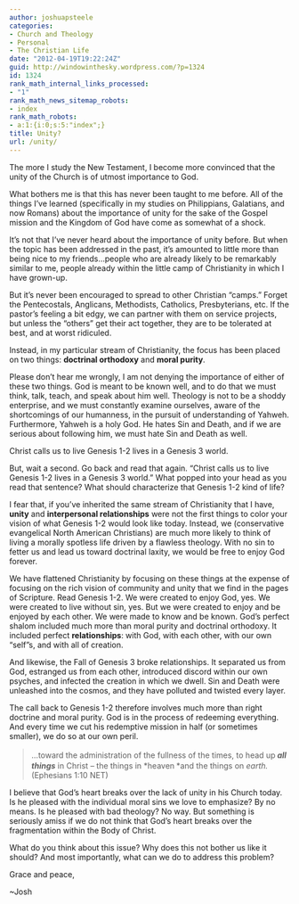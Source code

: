 ```yaml
---
author: joshuapsteele
categories:
- Church and Theology
- Personal
- The Christian Life
date: "2012-04-19T19:22:24Z"
guid: http://windowinthesky.wordpress.com/?p=1324
id: 1324
rank_math_internal_links_processed:
- "1"
rank_math_news_sitemap_robots:
- index
rank_math_robots:
- a:1:{i:0;s:5:"index";}
title: Unity?
url: /unity/
---
```


The more I study the New Testament, I become more convinced that the unity of the Church is of utmost importance to God.

What bothers me is that this has never been taught to me before. All of the things I’ve learned (specifically in my studies on Philippians, Galatians, and now Romans) about the importance of unity for the sake of the Gospel mission and the Kingdom of God have come as somewhat of a shock.

It’s not that I’ve never heard about the importance of unity before. But when the topic has been addressed in the past, it’s amounted to little more than being nice to my friends…people who are already likely to be remarkably similar to me, people already within the little camp of Christianity in which I have grown-up.

But it’s never been encouraged to spread to other Christian “camps.” Forget the Pentecostals, Anglicans, Methodists, Catholics, Presbyterians, etc. If the pastor’s feeling a bit edgy, we can partner with them on service projects, but unless the “others” get their act together, they are to be tolerated at best, and at worst ridiculed.

Instead, in my particular stream of Christianity, the focus has been placed on two things: **doctrinal orthodoxy** and **moral purity**.

Please don’t hear me wrongly, I am not denying the importance of either of these two things. God is meant to be known well, and to do that we must think, talk, teach, and speak about him well. Theology is not to be a shoddy enterprise, and we must constantly examine ourselves, aware of the shortcomings of our humanness, in the pursuit of understanding of Yahweh. Furthermore, Yahweh is a holy God. He hates Sin and Death, and if we are serious about following him, we must hate Sin and Death as well.

Christ calls us to live Genesis 1-2 lives in a Genesis 3 world.

But, wait a second. Go back and read that again. “Christ calls us to live Genesis 1-2 lives in a Genesis 3 world.” What popped into your head as you read that sentence? What should characterize that Genesis 1-2 kind of life?

I fear that, if you’ve inherited the same stream of Christianity that I have, **unity** and **interpersonal relationships** were not the first things to color your vision of what Genesis 1-2 would look like today. Instead, we (conservative evangelical North American Christians) are much more likely to think of living a morally spotless life driven by a flawless theology. With no sin to fetter us and lead us toward doctrinal laxity, we would be free to enjoy God forever.

We have flattened Christianity by focusing on these things at the expense of focusing on the rich vision of community and unity that we find in the pages of Scripture. Read Genesis 1-2. We were created to enjoy God, yes. We were created to live without sin, yes. But we were created to enjoy and be enjoyed by each other. We were made to know and be known. God’s perfect shalom included much more than moral purity and doctrinal orthodoxy. It included perfect **relationships**: with God, with each other, with our own “self”s, and with all of creation.

And likewise, the Fall of Genesis 3 broke relationships. It separated us from God, estranged us from each other, introduced discord within our own psyches, and infected the creation in which we dwell. Sin and Death were unleashed into the cosmos, and they have polluted and twisted every layer.

The call back to Genesis 1-2 therefore involves much more than right doctrine and moral purity. God is in the process of redeeming everything. And every time we cut his redemptive mission in half (or sometimes smaller), we do so at our own peril.

> …toward the administration of the fullness of the times, to head up<sup> </sup>***all things*** in Christ – the things in *heaven<sup> </sup>*and the things on *earth.* (Ephesians 1:10 NET)

I believe that God’s heart breaks over the lack of unity in his Church today. Is he pleased with the individual moral sins we love to emphasize? By no means. Is he pleased with bad theology? No way. But something is seriously amiss if we do not think that God’s heart breaks over the fragmentation within the Body of Christ.

What do you think about this issue? Why does this not bother us like it should? And most importantly, what can we do to address this problem?

Grace and peace,

~Josh
